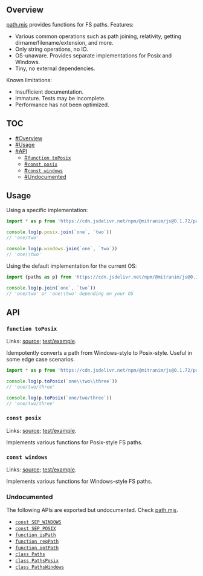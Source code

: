 ## Overview

[path.mjs](../path.mjs) provides functions for FS paths. Features:

  * Various common operations such as path joining, relativity, getting dirname/filename/extension, and more.
  * Only string operations, no IO.
  * OS-unaware. Provides separate implementations for Posix and Windows.
  * Tiny, no external dependencies.

Known limitations:

  * Insufficient documentation.
  * Immature. Tests may be incomplete.
  * Performance has not been optimized.

## TOC

* [#Overview](#overview)
* [#Usage](#usage)
* [#API](#api)
  * [#`function toPosix`](#function-toposix)
  * [#`const posix`](#const-posix)
  * [#`const windows`](#const-windows)
  * [#Undocumented](#undocumented)

## Usage

Using a specific implementation:

```js
import * as p from 'https://cdn.jsdelivr.net/npm/@mitranim/js@0.1.72/path.mjs'

console.log(p.posix.join(`one`, `two`))
// 'one/two'

console.log(p.windows.join(`one`, `two`))
// 'one\\two'
```

Using the default implementation for the current OS:

```js
import {paths as p} from 'https://cdn.jsdelivr.net/npm/@mitranim/js@0.1.72/io_deno.mjs'

console.log(p.join(`one`, `two`))
// 'one/two' or 'one\\two' depending on your OS
```

## API

### `function toPosix`

Links: [source](../path.mjs#L33); [test/example](../test/path_test.mjs#L17).

Idempotently converts a path from Windows-style to Posix-style. Useful in some edge case scenarios.

```js
import * as p from 'https://cdn.jsdelivr.net/npm/@mitranim/js@0.1.72/path.mjs'

console.log(p.toPosix(`one\\two\\three`))
// 'one/two/three'

console.log(p.toPosix(`one/two/three`))
// 'one/two/three'
```

### `const posix`

Links: [source](../path.mjs#L294); [test/example](../test/path_test.mjs#L47).

Implements various functions for Posix-style FS paths.

### `const windows`

Links: [source](../path.mjs#L295); [test/example](../test/path_test.mjs#L52).

Implements various functions for Windows-style FS paths.

### Undocumented

The following APIs are exported but undocumented. Check [path.mjs](../path.mjs).

  * [`const SEP_WINDOWS`](../path.mjs#L21)
  * [`const SEP_POSIX`](../path.mjs#L22)
  * [`function isPath`](../path.mjs#L29)
  * [`function reqPath`](../path.mjs#L30)
  * [`function optPath`](../path.mjs#L31)
  * [`class Paths`](../path.mjs#L50)
  * [`class PathsPosix`](../path.mjs#L265)
  * [`class PathsWindows`](../path.mjs#L276)
